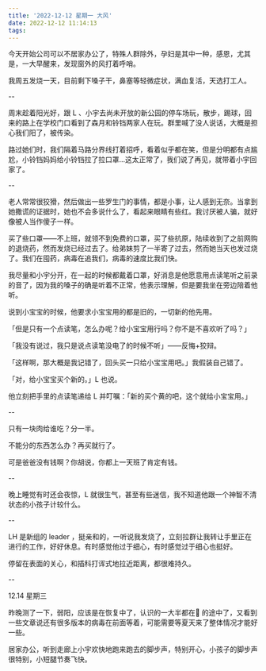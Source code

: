 ```yaml
---
title: '2022-12-12 星期一 大风'
date: 2022-12-12 11:14:13
tags:
---
```


今天开始公司可以不居家办公了，特殊人群除外，孕妇是其中一种，感恩，尤其是，一大早醒来，发现窗外的风打着呼哨。

我周五发烧一天，目前剩下嗓子干，鼻塞等轻微症状，满血复活，天选打工人。

--

周末趁着阳光好，跟 L 、小宇去尚未开放的新公园的停车场玩，散步，踢球，回来的路上在学校门口看到了森月和铃铛两家人在玩。群里喊了没人说话，大概是担心我们阳了，被传染。

路过她们时，我们隔着马路分界线打着招呼，看着似乎都在笑，但是分明都有点尴尬，小铃铛妈妈给小铃铛拉了拉口罩...这太正常了，我们说了再见，就带着小宇回家了。

--

老人常常很狡猾，然后做出一些罗生门的事情，都是小事，让人感到无奈。当拿到她撒谎的证据时，她也不会多说什么了，看起来眼睛有些红。我讨厌被人骗，就好像被人当作傻子一样。

买了些口罩——不上班，就领不到免费的口罩，买了些抗原，陆续收到了之前网购的退烧药，然而发烧已经过去了。给弟妹剪了一半寄了过去，然而她当天也发过烧了。我们在囤药，病毒在追我们，病毒的速度比我们快。

我尽量和小宇分开，在一起的时候都戴着口罩，好消息是他愿意用点读笔听之前录的音了，因为我的嗓子的确是听着不正常，他表示理解，但是要我坐在旁边陪着他听。

说到小宝宝的时候，他要求小宝宝用的都是旧的，一切新的他先用。

「但是只有一个点读笔，怎么办呢？给小宝宝用行吗？你不是不喜欢听了吗？」

「我没有说过，我只是说点读笔没电了的时候不听」——反悔+狡辩。

「这样啊，那大概是我记错了，回头买一只给小宝宝用吧。」我假装自己错了。

「对，给小宝宝买个新的。」L 也说。

他立刻把手里的点读笔递给 L 并叮嘱：「新的买个黄的吧，这个就给小宝宝用。」

--

只有一块肉给谁吃？分一半。

不能分的东西怎么办？再买就行了。

可是爸爸没有钱啊？你胡说，你都上一天班了肯定有钱。

--

晚上睡觉有时还会夜惊，L 就很生气，甚至有些迷信，我不知道他跟一个神智不清状态的小孩子计较什么。

--

LH 是新组的 leader ，挺亲和的，一听说我发烧了，立刻拉群让我转让手里正在进行的工作，好好休息。有时感觉他过于细心，有时感觉过于细心也挺好。

停留在表面的关心，和插科打诨式地拉近距离，都很难持久。

--

12.14 星期三

昨晚测了一下，弱阳，应该是在恢复中了，认识的一大半都在🐑 的途中了，又看到一些文章说还有很多版本的病毒在前面等着，可能需要等夏天来了整体情况才能好一些。

居家办公，听到走廊上小宇欢快地跑来跑去的脚步声，特别开心，小孩子的脚步声很特别，小短腿节奏飞快。

